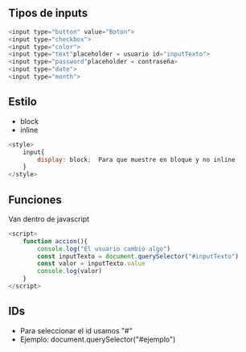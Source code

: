 
## Tipos de inputs
```javascript
<input type="button" value="Boton">
<input type="checkbox">
<input type="color">
<input type="text"placeholder = usuario id="inputTexto">
<input type="password"placeholder = contraseña>
<input type="date">
<input type="month">
```

## Estilo

- block
- inline
```javascript
<style>
    input{
        display: block;  Para que muestre en bloque y no inline
    }
</style>
```
## Funciones

Van dentro de javascript
```javascript
<script>
    function accion(){
        console.log("El usuario cambió algo")
        const inputTexto = document.querySelector("#inputTexto")
        const valor = inputTexto.value
        console.log(valor)
    }
</script>
```
## IDs

- Para seleccionar el id usamos "#"
- Ejemplo: document.querySelector("#ejemplo")